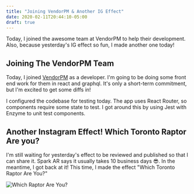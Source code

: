 ```yaml
---
title: "Joining VendorPM & Another IG Effect"
date: 2020-02-11T20:44:10-05:00
draft: true
---
```


Today, I joined the awesome team at VendorPM to help their development. Also, because yesterday's IG effect so fun, I made another one today!

## Joining The VendorPM Team
Today, I joined [VendorPM](https://vendorpm.com/) as a developer. I'm going to be doing some front end work for them in react and graphql. It's only a short-term commitment, but I'm excited to get some diffs in!

I configured the codebase for testing today. The app uses React Router, so components require some state to test. I got around this by using Jest with Enzyme to unit test components. 

## Another Instagram Effect! Which Toronto Raptor Are you?
I'm still waiting for yesterday's effect to be reviewed and published so that I can share it. Spark AR says it usually takes 10 business days 😎. In the meantime, I got back at it! This time, I made the effect "Which Toronto Raptor Are You?"

![Which Raptor Are You?](/which-raptor.gif)